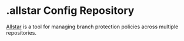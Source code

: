 # .allstar Config Repository

[Allstar](https://pkg.go.dev/github.com/ossf/allstar/pkg/policies/branch#section-documentation) is a tool for managing branch protection policies across multiple repositories.
